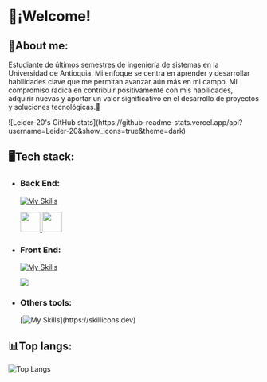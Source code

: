 # 👋¡Welcome! 
## 🌟About me: 

Estudiante de últimos semestres de ingeniería de sistemas en la Universidad de Antioquia. Mi enfoque se centra en aprender y desarrollar habilidades clave que me permitan avanzar aún más en mi campo. Mi compromiso radica en contribuir positivamente con mis habilidades, adquirir nuevas y aportar un valor significativo en el desarrollo de proyectos y soluciones tecnológicas.👏

<p allign = "center">
  ![Leider-20's GitHub stats](https://github-readme-stats.vercel.app/api?username=Leider-20&show_icons=true&theme=dark)
</p>



## 🖥️Tech stack:  

- ### Back End:

  [![My Skills](https://skillicons.dev/icons?i=java,spring,idea,maven)](https://skillicons.dev)
  <div>
    <a href="https://oracle.com">
      <img src="assets/icons/oracle.png" width="40"/>
    </a>
    <a href="https://learn.microsoft.com/sql">
      <img src="assets/icons/sqlserver.png" width="40"/>
    </a>

  </div>
          
- ### Front End:
  
  [![My Skills](https://skillicons.dev/icons?i=js,html,css,vscode)](https://skillicons.dev)
  <div>
    <a href="https://skillicons.dev">
      <img src="https://skillicons.dev/icons?i=angular,bootstrap"/>
    </a>
  </div>
  
- ### Others tools:

  [![My Skills](https://skillicons.dev/icons?i=python,git,github,postman,)](https://skillicons.dev)



## 📊Top langs:  
![Top Langs](https://github-readme-stats.vercel.app/api/top-langs/?username=Leider-20&size_weight=0.5&count_weight=0.5)

  


<!--
**Leider-20/Leider-20** is a ✨ _special_ ✨ repository because its `README.md` (this file) appears on your GitHub profile.

Here are some ideas to get you started:

- 🔭 I’m currently working on ...
- 🌱 I’m currently learning ...
- 👯 I’m looking to collaborate on ...
- 🤔 I’m looking for help with ...
- 💬 Ask me about ...
- 📫 How to reach me: ...
- 😄 Pronouns: ...
- ⚡ Fun fact: ...
-->
